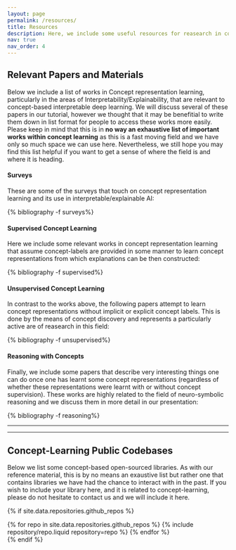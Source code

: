 ```yaml
---
layout: page
permalink: /resources/
title: Resources
description: Here, we include some useful resources for reasearch in concept representation learning.
nav: true
nav_order: 4
---
```


## Relevant Papers and Materials

Below we include a list of works in Concept representation learning, particularly in the
areas of Interpretability/Explainability, that are relevant to concept-based
interpretable deep learning.
We will discuss several of these papers in our tutorial, however we thought
that it may be benefitial to write them down in list format for people to access
these works more easily. Please keep in mind that this is in **no way an exhaustive list of important works within concept learning**
as this is a fast moving field and we have only so much space we can use here.
Nevertheless, we still hope you may find this list helpful if you want to get
a sense of where the field is and where it is heading.

#### Surveys
These are some of the surveys that touch on concept representation learning
and its use in interpretable/explainable AI:

<div class="publications">
  {% bibliography -f surveys%}
</div>

#### Supervised Concept Learning
Here we include some relevant works in concept representation learning that
assume concept-labels are provided in some manner to learn concept representations
from which explanations can be then constructed:

<div class="publications">
  {% bibliography -f supervised%}
</div>

#### Unsupervised Concept Learning
In contrast to the works above, the following papers attempt to learn concept
representations without implicit or explicit concept labels. This is done by
the means of concept discovery and represents a particularly active are of reasearch
in this field:

<div class="publications">
  {% bibliography -f unsupervised%}
</div>

#### Reasoning with Concepts
Finally, we include some papers that describe very interesting things one can
do once one has learnt some concept representations (regardless of whether these
representations were learnt with or without concept supervision). These works
are highly related to the field of neuro-symbolic reasoning and we discuss them
in more detail in our presentation:

<div class="publications">
  {% bibliography -f reasoning%}
</div>

----
----

## Concept-Learning Public Codebases

Below we list some concept-based open-sourced libraries. As with our reference
material, this is by no means an exaustive list but rather one that contains
libraries we have had the chance to interact with in the past. If you wish to
include your library here, and it is related to concept-learning, please do
not hesitate to contact us and we will include it here.

{% if site.data.repositories.github_repos %}

<div class="repositories d-flex flex-wrap flex-md-row flex-column justify-content-between align-items-center">
  {% for repo in site.data.repositories.github_repos %}
    {% include repository/repo.liquid repository=repo %}
  {% endfor %}
</div>
{% endif %}
